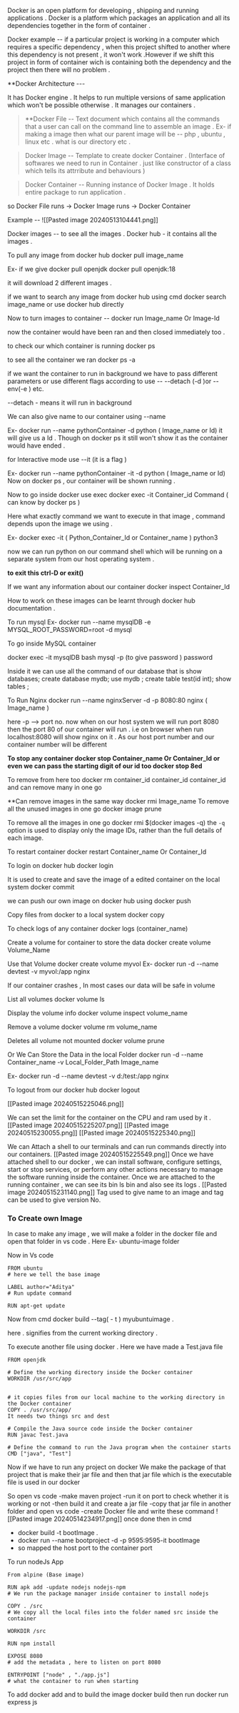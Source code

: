 Docker is an open platform for developing , shipping and running applications .
Docker is a platform which packages an application and all its dependencies together in the form of container .

Docker example -- 
if a particular project is working in a computer which requires a specific dependency , when this project shifted to another where this dependency is not present , it won't work .However if we shift this project in form of container wich is containing both the dependency and the project then there will no problem .

**Docker Architecture  --- 

It has Docker engine .
It helps to run multiple versions of same application which won't be possible otherwise .
It manages our containers .

> **Docker File -- Text document which contains all the commands that a user can call on the command line to assemble an image . Ex- if making a image then what our parent image will be -- php , ubuntu , linux etc . what is our directory etc .


> Docker Image -- Template to create docker Container .
> (Interface of softwares we need to run in Container . just like constructor of a class which tells its attrribute and behaviours )

>Docker Container -- Running instance of Docker Image . 
>It holds entire package to run application .

so Docker File  runs -> Docker Image  runs -> Docker Container 

Example -- 
![[Pasted image 20240513104441.png]]


Docker images -- to see all the images .
Docker hub - it contains all the images .

To pull any image from docker hub
docker pull image_name

Ex- if we give 
docker pull openjdk 
docker pull openjdk:18

it will download 2 different images .

if we want to search any image from docker hub using cmd
docker search image_name
or use 
docker hub directly



Now to turn images to container --
docker run Image_name Or Image-Id

now the container would have been ran and then closed immediately too .


to check our which container is running
docker ps

to see all the container we ran 
docker ps -a



if we want the container to run in background 
we have to pass different parameters or use different flags according to use --
--detach (-d )or --env(-e ) etc. 

--detach - means it will run in background


We can also give name to our container using  --name

Ex- docker run --name pythonContainer -d python ( Image_name or Id) 
it will give us a Id . 
Though on docker ps it still won't show it as the container would have ended .

for Interactive mode use --it (it is a flag )

Ex- docker run --name pythonContainer  -it -d python ( Image_name or Id) 
Now on docker ps , our container will be shown running .

Now to go inside docker use exec
docker exec -it Container_id  Command  ( can know by docker ps )

Here what exactly command we want to execute in that image , command depends upon the image we using .

Ex- docker exec -it ( Python_Container_Id or Container_name ) python3

now we can run python on our command shell which will be running on a separate system from our host operating system .

**to exit this ctrl-D or exit()**

If we want any information about our container
docker inspect Container_Id

How to work on these images can be learnt through docker hub documentation .

To run mysql
Ex- docker run --name mysqlDB -e MYSQL_ROOT_PASSWORD=root -d mysql

To go inside MySQL container

docker exec -it mysqlDB bash
mysql -p (to give password )
password

Inside it we can use all the command  of our database that is
show databases;
create database mydb;
use mydb ;
create table test(id int);
show tables ;


To Run Nginx
docker run --name nginxServer -d -p 8080:80 nginx  ( Image_name )

here -p --> port no. 
now when on our host system we will run port 8080 then the port 80 of our container will run .
i.e on browser when run localhost:8080 will show nginx on it .
As our host port number and our container number will be different 


**To  stop any container
docker stop Container_name Or Container_Id
or even we can pass the starting digit of our id too 
docker stop 8ed**



To remove from here too 
docker rm container_id  container_id  container_id
and can remove many in one go

**Can remove images in the same way
docker rmi Image_name
To remove all the unused images in one go
docker image prune

To remove all the images in one go
docker rmi $(docker images -q)
the `-q` option is used to display only the image IDs, rather than the full details of each image.

To restart container
docker restart Container_name Or Container_Id

To login on docker hub
docker login

It is  used to create and save the image of a edited container on the local system
docker commit

we can push our own image on docker hub using
docker push

Copy files from docker to a local system
docker copy

To check logs of any container
docker logs (container_name)




Create a volume for container to store the data
docker create volume Volume_Name

Use that Volume
docker create volume myvol
Ex- docker run -d --name devtest -v myvol:/app nginx

If our container crashes , In most cases our data will be safe in volume

List all volumes
docker volume ls

Display the volume info
docker volume inspect volume_name

Remove a volume
docker volume rm volume_name

Deletes all volume not mounted
docker volume prune

Or We Can Store the Data in the local Folder 
docker run -d --name Container_name   -v   Local_Folder_Path    Image_name

Ex- docker run -d --name devtest -v d:/test:/app nginx




To logout from our docker hub
docker logout

[[Pasted image 20240515225046.png]]

We can set the limit for the container on the CPU and ram used by it .
[[Pasted image 20240515225207.png]]
[[Pasted image 20240515230055.png]]
[[Pasted image 20240515225340.png]]

We can Attach a shell to our terminals and can run commands directly into our containers.
[[Pasted image 20240515225549.png]] 
Once we have attached shell to our docker , we can install software, configure settings, start or stop services, or perform any other actions necessary to manage the software running inside the container.
Once we are attached to the  running container , we can see its bin
ls bin
and also see its logs .
[[Pasted image 20240515231140.png]]
Tag used to give name to an image and tag can be used to give version No. 


### To Create own Image

In case to make any image , we will make a folder in the docker file and open that folder in vs code .
Here Ex- ubuntu-image folder

Now in Vs code
```
FROM ubuntu
# here we tell the base image

LABEL author="Aditya"
# Run update command

RUN apt-get update
```

Now from cmd
docker build --tag( - t ) myubuntuimage .

here . signifies from the current working directory .

To execute another file using docker .
Here we have made a Test.java file
```
FROM openjdk

# Define the working directory inside the Docker container
WORKDIR /usr/src/app


# it copies files from our local machine to the working directory in the Docker container
COPY . /usr/src/app/    
It needs two things src and dest

# Compile the Java source code inside the Docker container
RUN javac Test.java

# Define the command to run the Java program when the container starts
CMD ["java", "Test"]
```

Now if we have to run any project on docker 
We make the package of that project that is make their jar file and then that jar file 
which is the executable file is used in our docker

So open vs code 
-make maven project 
-run it on port to check whether it is working or not
-then build it and create a jar file
-copy that jar file in another folder and open vs code
-create Docker file and write these command
![[Pasted image 20240514234917.png]]
once done then in cmd
- docker build -t bootImage .
- docker run --name bootproject -d -p 9595:9595-it bootImage 
- so mapped the host port to the container port


To run nodeJs App
```
From alpine (Base image)

RUN apk add -update nodejs nodejs-npm
# We run the package manager inside container to install nodejs

COPY . /src
# We copy all the local files into the folder named src inside the container

WORKDIR /src

RUN npm install

EXPOSE 8080
# add the metadata , here to listen on port 8080

ENTRYPOINT ["node" , "./app.js"]
# what the container to run when starting
```

To add 
docker add 
and to build the image
docker build 
then run 
docker run express js




